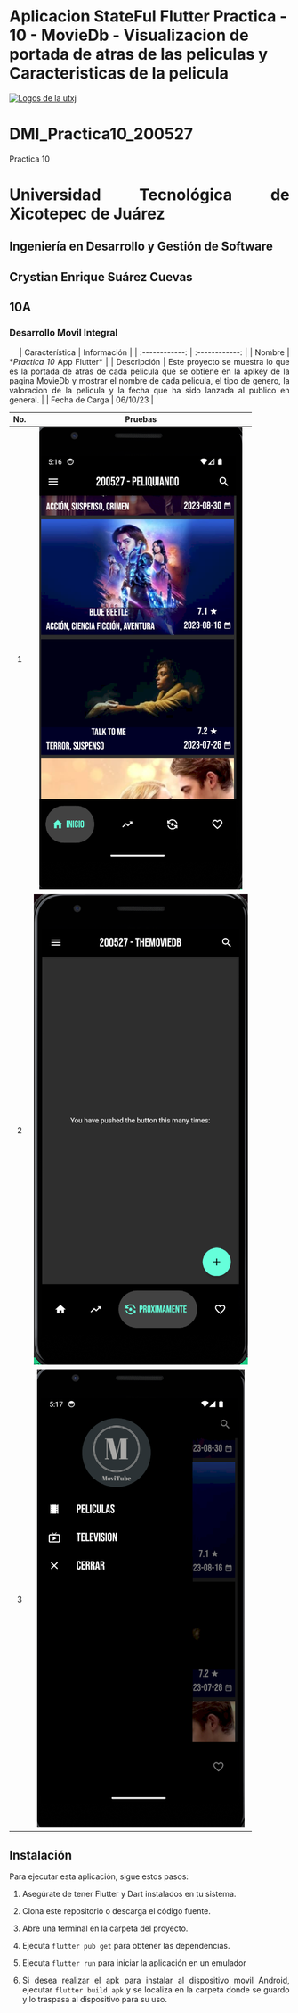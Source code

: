 # Aplicacion StateFul Flutter Practica - 10 - MovieDb - Visualizacion de portada de atras de las peliculas y Caracteristicas de la pelicula

[![Logos de la utxj](https://i.postimg.cc/15q3LFXF/Banner-de-Twitch-Nubes-Gamer-Chica-Morado.png)](https://postimg.cc/MvzwBvyZ)

<div align="Justify">

# DMI_Practica10_200527

Practica 10

# Universidad Tecnológica de Xicotepec de Juárez

## Ingeniería en Desarrollo y Gestión de Software

## Crystian Enrique Suárez Cuevas

## 10A

### Desarrollo Movil Integral

&nbsp;
&nbsp;
| Característica | Información |
| :------------: | :------------: |
| Nombre | \*_Practica 10_ App Flutter\* |
| Descripción | Este proyecto se muestra lo que es la portada de atras de cada pelicula que se obtiene en la apikey de la pagina MovieDb y mostrar el nombre de cada pelicula, el tipo de genero, la valoracion de la pelicula y la fecha que ha sido lanzada al publico en general. |
| Fecha de Carga | 06/10/23 |

| No. |                                                                     Pruebas                                                                      |
| :-: | :----------------------------------------------------------------------------------------------------------------------------------------------: |
|  1  |    ![Prueba 1 de inicio a la aplicacion](https://github.com/srzzuares/dmi_moviedb_practica10_200527_flutter/blob/main/asset/pruebas/p-1.png)     |
|  2  | ![Prueba 2 de mismo inicio en otra pantalla](https://github.com/srzzuares/dmi_moviedb_Practica10_200527_flutter/blob/main/asset/pruebas/p-2.png) |
|  3  |     ![Prueba 3 de Tocar el boton drawer](https://github.com/srzzuares/dmi_moviedb_Practica10_200527_flutter/blob/main/asset/pruebas/p-3.png)     |

## Instalación

Para ejecutar esta aplicación, sigue estos pasos:

1. Asegúrate de tener Flutter y Dart instalados en tu sistema.

2. Clona este repositorio o descarga el código fuente.

3. Abre una terminal en la carpeta del proyecto.

4. Ejecuta `flutter pub get` para obtener las dependencias.

5. Ejecuta `flutter run` para iniciar la aplicación en un emulador

6. Si desea realizar el apk para instalar al dispositivo movil Android, ejecutar `flutter build apk` y se localiza en la carpeta donde se guardo y lo traspasa al dispositivo para su uso.
